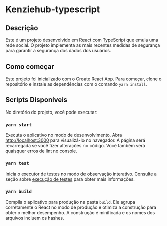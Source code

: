 # Kenziehub-typescript

## Descrição

Este é um projeto desenvolvido em React com TypeScript que emula uma rede social. O projeto implementa as mais recentes medidas de segurança para garantir a segurança dos dados dos usuários.

## Como começar

Este projeto foi inicializado com o Create React App. Para começar, clone o repositório e instale as dependências com o comando `yarn install`.

## Scripts Disponíveis

No diretório do projeto, você pode executar:

### `yarn start`

Executa o aplicativo no modo de desenvolvimento. Abra [http://localhost:3000](http://localhost:3000) para visualizá-lo no navegador. A página será recarregada se você fizer alterações no código. Você também verá quaisquer erros de lint no console.

### `yarn test`

Inicia o executor de testes no modo de observação interativo. Consulte a seção sobre [execução de testes](https://facebook.github.io/create-react-app/docs/running-tests) para obter mais informações.

### `yarn build`

Compila o aplicativo para produção na pasta `build`. Ele agrupa corretamente o React no modo de produção e otimiza a construção para obter o melhor desempenho. A construção é minificada e os nomes dos arquivos incluem os hashes.
